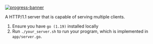 [![progress-banner](https://backend.codecrafters.io/progress/http-server/b84214b6-4015-41fe-8e4e-873f2ca0fdeb)](https://app.codecrafters.io/users/codecrafters-bot?r=2qF)

A HTTP/1.1 server that is capable of serving multiple clients.

1. Ensure you have `go (1.19)` installed locally
1. Run `./your_server.sh` to run your program, which is implemented in
   `app/server.go`.